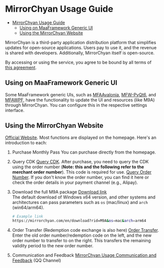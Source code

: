 # MirrorChyan Usage Guide

- [MirrorChyan Usage Guide](#mirrorchyan-usage-guide)
  - [Using on MaaFramework Generic UI](#using-on-maaframework-generic-ui)
  - [Using the MirrorChyan Website](#using-the-mirrorchyan-website)

MirrorChyan is a third-party application distribution platform that simplifies updates for open-source applications.
Users pay to use it, and the revenue is shared with developers. Additionally, MirrorChyan itself is open-source.

By accessing or using the service, you agree to be bound by all terms of [this agreement](https://mirrorchyan.com/disclaimer.html).

## Using on MaaFramework Generic UI

Some MaaFramework generic UIs, such as [MFAAvalonia](https://github.com/SweetSmellFox/MFAAvalonia), [MFW-PyQt6](https://github.com/overflow65537/MFW-PyQt6), and [MFAWPF](https://github.com/SweetSmellFox/MFAWPF), have the functionality to update the UI and resources (like M9A) through MirrorChyan. You can configure this in the respective settings interface.

## Using the MirrorChyan Website

[Official Website](https://mirrorchyan.com). Most functions are displayed on the homepage. Here's an introduction to each:

1. Purchase Monthly Pass
    You can purchase directly from the homepage.
2. Query CDK
    [Query CDK](https://mirrorchyan.com/en/get-key). After purchase, you need to query the CDK using the order number (**Note: this and the following refer to the merchant order number**). This code is required for use.
    [Query Order Number](https://afdian.com/dashboard/order). If you don't know the order number, you can find it here or check the order details in your payment channel (e.g., Alipay).
3. Download the full M9A package
    [Download link](https://mirrorchyan.com/en/download?rid=M9A)  
    The default download of Windows x64 version, and other systems and architectures can pass parameters such as `os` (mac/linux) and `arch` (win64/arm64).

    ```bash
    # Example link
    https://mirrorchyan.com/en/download?rid=M9A&os=mac&arch=arm64
    ```

4. Order Transfer (Redemption code exchange is also here)
    [Order Transfer](https://mirrorchyan.com/en/transfer). Enter the old order number/redemption code on the left, and the new order number to transfer to on the right. This transfers the remaining validity period to the new order number.
5. Communication and Feedback
    [MirrorChyan Usage Communication and Feedback](https://pd.qq.com/g/MirrorChyan) (QQ Channel)
